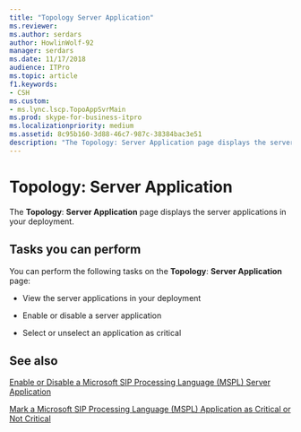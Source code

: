 ```yaml
---
title: "Topology Server Application"
ms.reviewer: 
ms.author: serdars
author: HowlinWolf-92
manager: serdars
ms.date: 11/17/2018
audience: ITPro
ms.topic: article
f1.keywords:
- CSH
ms.custom:
- ms.lync.lscp.TopoAppSvrMain
ms.prod: skype-for-business-itpro
ms.localizationpriority: medium
ms.assetid: 8c95b160-3d88-46c7-987c-38384bac3e51
description: "The Topology: Server Application page displays the server applications in your deployment."
---
```


# Topology: Server Application

The **Topology**: **Server Application** page displays the server applications in your deployment.

## Tasks you can perform

You can perform the following tasks on the **Topology**: **Server Application** page:

- View the server applications in your deployment

- Enable or disable a server application

- Select or unselect an application as critical

## See also

[Enable or Disable a Microsoft SIP Processing Language (MSPL) Server Application](/previous-versions/office/lync-server-2013/lync-server-2013-enable-or-disable-a-microsoft-sip-processing-language-mspl-server-application)

[Mark a Microsoft SIP Processing Language (MSPL) Application as Critical or Not Critical](/previous-versions/office/lync-server-2013/lync-server-2013-mark-a-microsoft-sip-processing-language-mspl-application-as-critical-or-not-critical)